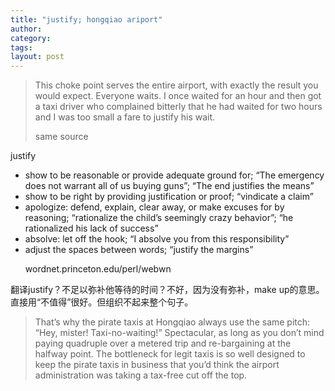 ```yaml
---
title: "justify; hongqiao ariport"
author:
category: 
tags: 
layout: post
---
```

<blockquote>

This choke point serves the entire airport, with exactly the result you would expect. Everyone waits. I once waited for an hour and then got a taxi driver who complained bitterly that he had waited for two hours and I was too small a fare to justify his wait.

same source

</blockquote>

justify

<ul>

<li>show to be reasonable or provide adequate ground for; “The emergency does not warrant all of us buying guns”; “The end justifies the means”</li>

<li>show to be right by providing justification or proof; “vindicate a claim”</li>

<li>apologize: defend, explain, clear away, or make excuses for by reasoning; “rationalize the child’s seemingly crazy behavior”; “he rationalized his lack of success”</li>

<li>absolve: let off the hook; “I absolve you from this responsibility”</li>

<li>adjust the spaces between words; “justify the margins”

wordnet.princeton.edu/perl/webwn</li>

</ul>

翻译justify？不足以弥补他等待的时间？不好，因为没有弥补，make up的意思。直接用“不值得”很好。但组织不起来整个句子。

<blockquote>

That’s why the pirate taxis at Hongqiao always use the same pitch: “Hey, mister! Taxi-no-waiting!” Spectacular, as long as you don’t mind paying quadruple over a metered trip and re-bargaining at the halfway point. The bottleneck for legit taxis is so well designed to keep the pirate taxis in business that you’d think the airport administration was taking a tax-free cut off the top.

</blockquote>

